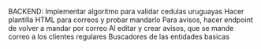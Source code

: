 BACKEND:
Implementar algoritmo para validar cedulas uruguayas
Hacer plantilla HTML para correos y probar mandarlo
Para avisos, hacer endpoint de volver a mandar por correo
Al editar y crear avisos, que se mande correo a los clientes regulares
Buscadores de las entidades basicas
